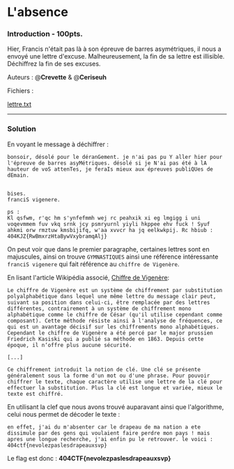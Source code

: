 <h1>L'absence</h1>
<h3>Introduction - <b>100pts.</b></h3> 
<p>Hier, Francis n'était pas là à son épreuve de barres asymétriques, il nous a envoyé une lettre d'excuse. Malheureusement, la fin de sa lettre est illisible.
Déchiffrez la fin de ses excuses.

Auteurs : @<b>Crevette</b> & @<b>Ceriseuh</b></p>

Fichiers :

<a href="./lettre.txt">lettre.txt</a>

<hr>

<h3>Solution</h3>

En voyant le message à déchiffrer :

```
bonsoir, désolé pour le déranGement. je n'ai pas pu Y aller hier pour l'épreuve de barres asyMétriques. désolé si je N'ai pas été à lA hauteur de voS attenTes, je feraIs mieux aux épreuves publiQUes de dEmain. 


bises.
franciS vigenere.

ps :
Kl qsfwm, r'qc hm s'ynfefmmh wej rc peahxik xi eg lmgigg i uni voqevmmem fuv vkq srnk jcy psmryurnl yiyli hkppee ehv fuck ! Syuf ahkmi orw rmztuw kmsbijifq, w'aa xvvcr ha jq eelkwkpij. Rc hbiub : 404KJZ{RwBmxrzHtaBywVxybramqAlj}
```

On peut voir que dans le premier paragraphe, certaines lettres sont en majuscules, ainsi on trouve `GYMNASTIQUES` ainsi une référence intéressante `franciS vigenere` qui fait référence au `chiffre de Vigenère`.

En lisant l'article Wikipédia associé, <a href="https://fr.wikipedia.org/wiki/Chiffre_de_Vigen%C3%A8re">Chiffre de Vigenère</a>: 

```
Le chiffre de Vigenère est un système de chiffrement par substitution polyalphabétique dans lequel une même lettre du message clair peut, suivant sa position dans celui-ci, être remplacée par des lettres différentes, contrairement à un système de chiffrement mono alphabétique comme le chiffre de César (qu'il utilise cependant comme composant). Cette méthode résiste ainsi à l'analyse de fréquences, ce qui est un avantage décisif sur les chiffrements mono alphabétiques. Cependant le chiffre de Vigenère a été percé par le major prussien Friedrich Kasiski qui a publié sa méthode en 1863. Depuis cette époque, il n‘offre plus aucune sécurité.

[...]

Ce chiffrement introduit la notion de clé. Une clé se présente généralement sous la forme d'un mot ou d'une phrase. Pour pouvoir chiffrer le texte, chaque caractère utilise une lettre de la clé pour effectuer la substitution. Plus la clé est longue et variée, mieux le texte est chiffré.
```

En utilisant la clef que nous avons trouvé auparavant ainsi que l'algorithme, celui nous permet de décoder le texte :

```
en effet, j'ai du m'absenter car le drapeau de ma nation a ete dissimule par des gens qui voulaient faire perdre mon pays ! mais apres une longue recherche, j'ai enfin pu le retrouver. le voici : 404ctf{nevolezpaslesdrapeauxsvp}
```

Le flag est donc : <b>404CTF{nevolezpaslesdrapeauxsvp}</b>